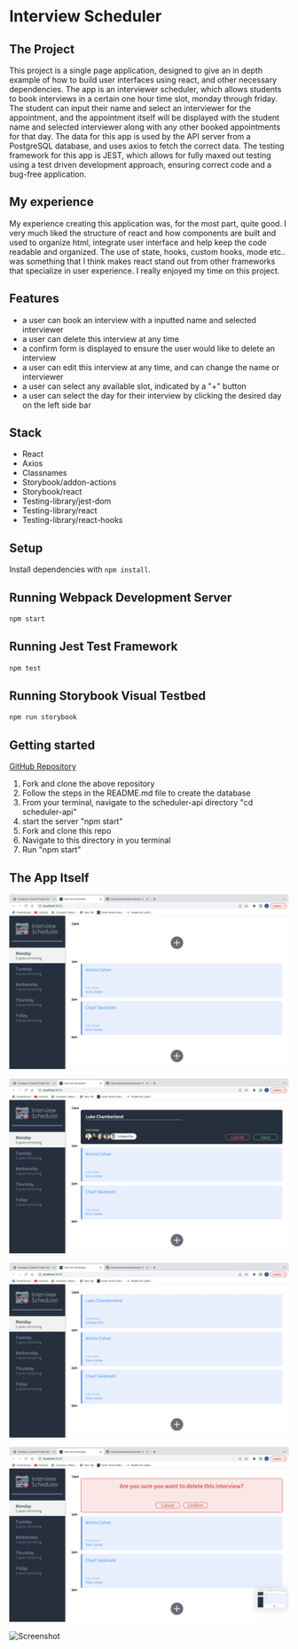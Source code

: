 # Interview Scheduler

## The Project

This project is a single page application, designed to give an in depth example of how to build user interfaces using react, and other necessary dependencies. The app is an interviewer scheduler, which allows students to book interviews in a certain one hour time slot, monday through friday.  The student can input their name and select an interviewer for the appointment, and the appointment itself will be displayed with the student name and selected interviewer along with any other booked appointments for that day.  The data for this app is used by the API server from a PostgreSQL database, and uses axios to fetch the correct data.  The testing framework for this app is JEST, which allows for fully maxed out testing using a test driven development approach, ensuring correct code and a bug-free application.

## My experience

My experience creating this application was, for the most part, quite good. I very much liked the structure of react and how components are built and used to organize html, integrate user interface and help keep the code readable and organized.  The use of state, hooks, custom hooks, mode etc.. was something that I think makes react stand out from other frameworks that specialize in user experience. I really enjoyed my time on this project.

## Features

- a user can book an interview with a inputted name and selected interviewer
- a user can delete this interview at any time
- a confirm form is displayed to ensure the user would like to delete an interview
- a user can edit this interview at any time, and can change the name or interviewer
- a user can select any available slot, indicated by a "+" button
- a user can select the day for their interview by clicking the desired day on the left side bar

## Stack

- React
- Axios
- Classnames
- Storybook/addon-actions
- Storybook/react
- Testing-library/jest-dom
- Testing-library/react
- Testing-library/react-hooks


## Setup

Install dependencies with `npm install`.

## Running Webpack Development Server

```sh
npm start
```

## Running Jest Test Framework

```sh
npm test
```

## Running Storybook Visual Testbed

```sh
npm run storybook
```

## Getting started

[GitHub Repository](https://github.com/lighthouse-labs/scheduler-api)

1. Fork and clone the above repository
2. Follow the steps in the README.md file to create the database
3. From your terminal, navigate to the scheduler-api directory "cd scheduler-api"
4. start the server "npm start"
5. Fork and clone this repo
6. Navigate to this directory in you terminal
7. Run "npm start"

## The App Itself

![Screenshot](https://github.com/lukechamberland/scheduler-3/blob/master/ScreenShots/Screenshot%202023-06-17%20at%203.24.52%20PM.png?raw=true)

![Screenshot](https://github.com/lukechamberland/scheduler-3/blob/master/ScreenShots/Screenshot%202023-06-17%20at%203.25.10%20PM.png?raw=true)

![Screenshot](https://github.com/lukechamberland/scheduler-3/blob/master/ScreenShots/Screenshot%202023-06-17%20at%203.25.17%20PM.png?raw=true)

![Screenshot](https://github.com/lukechamberland/scheduler-3/blob/master/ScreenShots/Screenshot%202023-06-17%20at%203.25.22%20PM.png?raw=true)

![Screenshot]()